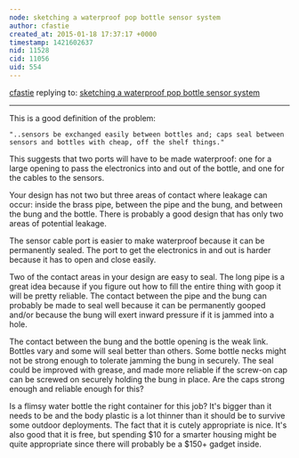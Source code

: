 ```yaml
---
node: sketching a waterproof pop bottle sensor system
author: cfastie
created_at: 2015-01-18 17:37:17 +0000
timestamp: 1421602637
nid: 11528
cid: 11056
uid: 554
---
```




[cfastie](../profile/cfastie) replying to: [sketching a waterproof pop bottle sensor system](../notes/mathew/01-16-2015/sketching-a-waterproof-pop-bottle-sensor-system)

----
This is a good definition of the problem:

` "..sensors be exchanged easily between bottles and; caps seal between sensors and bottles with cheap, off the shelf things."  `

This suggests that two ports will have to be made waterproof: one for a large opening to pass the electronics into and out of the bottle, and one for the cables to the sensors. 

Your design has not two but three areas of contact where leakage can occur: inside the brass pipe, between the pipe and the bung, and between the bung and the bottle. There is probably a good design that has only two areas of potential leakage.  

The sensor cable port is easier to make waterproof because it can be permanently sealed. The port to get the electronics in and out is harder because it has to open and close easily.

Two of the contact areas in your design are easy to seal. The long pipe is a great idea because if you figure out how to fill the entire thing with goop it will be pretty reliable. The contact between the pipe and the bung can probably be made to seal well because it can be permanently gooped and/or because the bung will exert inward pressure if it is jammed into a hole.

The contact between the bung and the bottle opening is the weak link. Bottles vary and some will seal better than others. Some bottle necks might not be strong enough to tolerate jamming the bung in securely. The seal could be improved with grease, and made more reliable if the screw-on cap can be screwed on securely holding the bung in place. Are the caps strong enough and reliable enough for this?

Is a flimsy water bottle the right container for this job? It's bigger than it needs to be and the body plastic is a lot thinner than it should be to survive some outdoor deployments. The fact that it is cutely appropriate is nice. It's also good that it is free, but spending $10 for a smarter housing might be quite appropriate since there will probably be a $150+ gadget inside.



